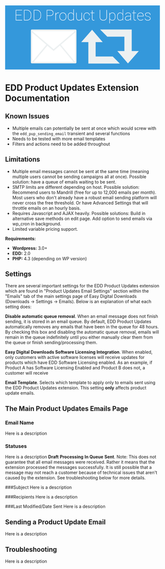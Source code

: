 ![Alt text](/assets/img/edd_pup_banner_v1.png?raw=true "EDD Product Updates Extension")

EDD Product Updates Extension Documentation
===================

## Known Issues
* Multiple emails can potentially be sent at once which would screw with the `edd_pup_sending_email` transient and several functions
* Needs to be tested with more email templates
* Filters and actions need to be added throughout

## Limitations
* Multiple email messages cannot be sent at the same time (meaning multiple users cannot be sending campaigns all at once). Possible solution: have a queue of emails waiting to be sent.
* SMTP limits are different depending on host. Possible solution: Recommend users to Mandrill (free for up to 12,000 emails per month). Most users who don't already have a robust email sending platform will never cross the free threshold. Or have Advanced Settings that will throttle emails on an hourly basis.
* Requires Javascript and AJAX heavily. Possible solutions: Build in alternative save methods on edit page. Add option to send emails via wp_cron in background.
* Limited variable pricing support.

**Requirements:**
* **Wordpress:** 3.0+
* **EDD:** 2.0
* **PHP:** 4.3 (depending on WP version)

## Settings
There are several important settings for the EDD Product Updates extension which are found in "Product Updates Email Settings" section within the "Emails" tab of the main settings page of Easy Digital Downloads (Downloads -> Settings -> Emails). Below is an explanation of what each setting does:

**Disable automatic queue removal**. When an email message does not finish sending, it is stored in an email queue. By default, EDD Product Updates automatically removes any emails that have been in the queue for 48 hours. By checking this box and disabling the automatic queue removal, emails will remain in the queue indefinitely until you either manually clear them from the queue or finish sending/processing them.

**Easy Digital Downloads Software Licensing Integration**. When enabled, only customers with active software licenses will receive updates for products which have EDD Software Licensing enabled. As an example, if Product A has Software Licensing Enabled and Product B does not, a customer will receive 

**Email Template**. Selects which template to apply only to emails sent using the EDD Product Updates extension. This setting **only** affects product update emails.

## The Main Product Updates Emails Page

### Email Name
Here is a description

### Statuses
Here is a description
**Draft**
**Processing**
**In Queue**
**Sent**. Note: This does not guarantee that all email messages were received. Rather it means that the extension processed the messages successfully. It is still possible that a message may not reach a customer because of technical issues that aren't caused by the extension. See troubleshooting below for more details.

###Subject
Here is a description

###Recipients
Here is a description

###Last Modified/Date Sent
Here is a description

## Sending a Product Update Email
Here is a description

## Troubleshooting
Here is a description
